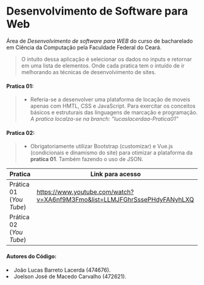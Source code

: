 # Desenvolvimento de Software para Web

Área de _Desenvolvimento de software para WEB_ do curso de bacharelado em Ciência da Computação pela Faculdade Federal do Ceará.
<br>

> O intuito dessa aplicação é selecionar os dados no inputs e retornar em uma lista de elementos. Onde cada pratica tem o intuído de ir melhorando as técnicas de desenvolvimento de sites.

####  Pratica 01:
> - Referia-se a desenvolver uma plataforma de locação de moveis apenas com HMTL, CSS e JavaScript. Para exercitar os conceitos básicos e estruturais das linguagens de marcação e programação.
> *A pratica localza-se na branch: "lucaslacerdaa-Pratica01"*

 #### Pratica 02:
 > -   Obrigatoriamente utilizar Bootstrap (customizar) e Vue.js (condicionais e dinamismo do site) para otimizar a plataforma da __pratica 01__. Também fazendo o uso de JSON.

Pratica   | Link para acesso
--------- | ------
Prática 01 (*You Tube*) | https://www.youtube.com/watch?v=XA6nf9M3Fmo&list=LLMJFGhrSssePHdyFANyhLXQ
Prática 02 (*You Tube*) | 

#### Autores do Código:

<li>João Lucas Barreto Lacerda (474676).</li>
<li>Joelson José de Macedo Carvalho (472621).</li>


